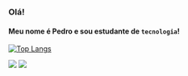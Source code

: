 ### Olá!
#### Meu nome é Pedro e sou estudante de `tecnologia`!
[![Top Langs](https://github-readme-stats.vercel.app/api/top-langs/?username=pedro-ramxs&layout=compact)](https://github.com/anuraghazra/github-readme-stats)
<div>
    <a href="https://www.instagram.com/pedro.ramxs/"><img src="https://img.shields.io/badge/Instagram-E4405F?style=for-the-badge&logo=instagram&logoColor=white"></a>
    <a href="linkedin.com/in/pedro-ramos-carvalho "><img src="https://img.shields.io/badge/LinkedIn-0077B5?style=for-the-badge&logo=linkedin&logoColor=white"></a>
</div>
